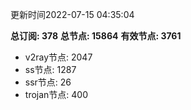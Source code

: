 更新时间2022-07-15 04:35:04

**总订阅: 378**
**总节点: 15864**
**有效节点: 3761**
- v2ray节点: 2047
- ss节点: 1287
- ssr节点: 26
- trojan节点: 400
